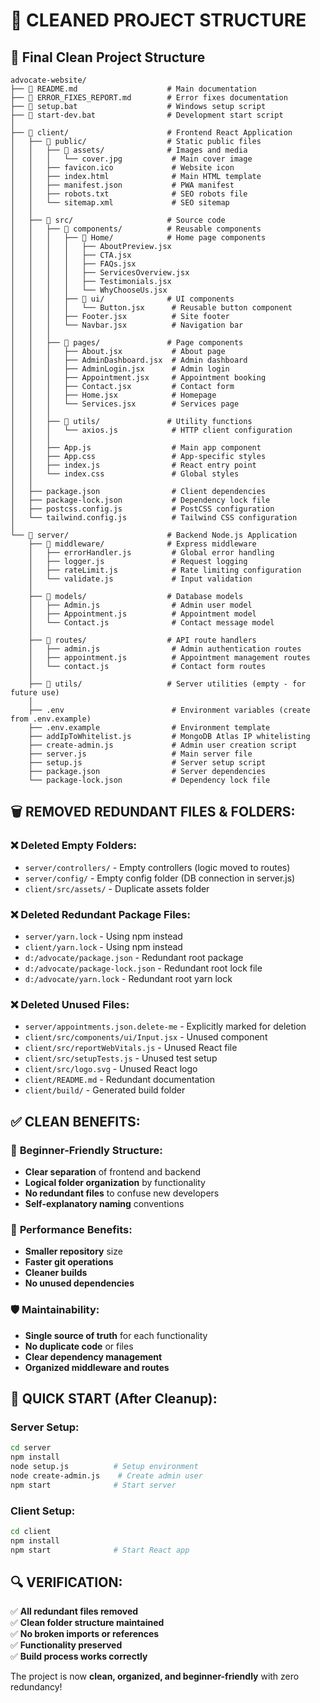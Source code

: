 # 🧹 **CLEANED PROJECT STRUCTURE**

## **📁 Final Clean Project Structure**

```
advocate-website/
├── 📄 README.md                    # Main documentation
├── 📄 ERROR_FIXES_REPORT.md        # Error fixes documentation
├── 🔧 setup.bat                    # Windows setup script
├── 🔧 start-dev.bat                # Development start script
│
├── 📁 client/                      # Frontend React Application
│   ├── 📁 public/                  # Static public files
│   │   ├── 📁 assets/              # Images and media
│   │   │   └── cover.jpg           # Main cover image
│   │   ├── favicon.ico             # Website icon
│   │   ├── index.html              # Main HTML template
│   │   ├── manifest.json           # PWA manifest
│   │   ├── robots.txt              # SEO robots file
│   │   └── sitemap.xml             # SEO sitemap
│   │
│   ├── 📁 src/                     # Source code
│   │   ├── 📁 components/          # Reusable components
│   │   │   ├── 📁 Home/            # Home page components
│   │   │   │   ├── AboutPreview.jsx
│   │   │   │   ├── CTA.jsx
│   │   │   │   ├── FAQs.jsx
│   │   │   │   ├── ServicesOverview.jsx
│   │   │   │   ├── Testimonials.jsx
│   │   │   │   └── WhyChooseUs.jsx
│   │   │   ├── 📁 ui/              # UI components
│   │   │   │   └── Button.jsx      # Reusable button component
│   │   │   ├── Footer.jsx          # Site footer
│   │   │   └── Navbar.jsx          # Navigation bar
│   │   │
│   │   ├── 📁 pages/               # Page components
│   │   │   ├── About.jsx           # About page
│   │   │   ├── AdminDashboard.jsx  # Admin dashboard
│   │   │   ├── AdminLogin.jsx      # Admin login
│   │   │   ├── Appointment.jsx     # Appointment booking
│   │   │   ├── Contact.jsx         # Contact form
│   │   │   ├── Home.jsx            # Homepage
│   │   │   └── Services.jsx        # Services page
│   │   │
│   │   ├── 📁 utils/               # Utility functions
│   │   │   └── axios.js            # HTTP client configuration
│   │   │
│   │   ├── App.js                  # Main app component
│   │   ├── App.css                 # App-specific styles
│   │   ├── index.js                # React entry point
│   │   └── index.css               # Global styles
│   │
│   ├── package.json                # Client dependencies
│   ├── package-lock.json           # Dependency lock file
│   ├── postcss.config.js           # PostCSS configuration
│   └── tailwind.config.js          # Tailwind CSS configuration
│
└── 📁 server/                      # Backend Node.js Application
    ├── 📁 middleware/              # Express middleware
    │   ├── errorHandler.js         # Global error handling
    │   ├── logger.js               # Request logging
    │   ├── rateLimit.js            # Rate limiting configuration
    │   └── validate.js             # Input validation
    │
    ├── 📁 models/                  # Database models
    │   ├── Admin.js                # Admin user model
    │   ├── Appointment.js          # Appointment model
    │   └── Contact.js              # Contact message model
    │
    ├── 📁 routes/                  # API route handlers
    │   ├── admin.js                # Admin authentication routes
    │   ├── appointment.js          # Appointment management routes
    │   └── contact.js              # Contact form routes
    │
    ├── 📁 utils/                   # Server utilities (empty - for future use)
    │
    ├── .env                        # Environment variables (create from .env.example)
    ├── .env.example                # Environment template
    ├── addIpToWhitelist.js         # MongoDB Atlas IP whitelisting
    ├── create-admin.js             # Admin user creation script
    ├── server.js                   # Main server file
    ├── setup.js                    # Server setup script
    ├── package.json                # Server dependencies
    └── package-lock.json           # Dependency lock file
```

## **🗑️ REMOVED REDUNDANT FILES & FOLDERS:**

### ❌ **Deleted Empty Folders:**
- `server/controllers/` - Empty controllers (logic moved to routes)
- `server/config/` - Empty config folder (DB connection in server.js)
- `client/src/assets/` - Duplicate assets folder

### ❌ **Deleted Redundant Package Files:**
- `server/yarn.lock` - Using npm instead
- `client/yarn.lock` - Using npm instead  
- `d:/advocate/package.json` - Redundant root package
- `d:/advocate/package-lock.json` - Redundant root lock file
- `d:/advocate/yarn.lock` - Redundant root yarn lock

### ❌ **Deleted Unused Files:**
- `server/appointments.json.delete-me` - Explicitly marked for deletion
- `client/src/components/ui/Input.jsx` - Unused component
- `client/src/reportWebVitals.js` - Unused React file
- `client/src/setupTests.js` - Unused test setup
- `client/src/logo.svg` - Unused React logo
- `client/README.md` - Redundant documentation
- `client/build/` - Generated build folder

## **✅ CLEAN BENEFITS:**

### 🎯 **Beginner-Friendly Structure:**
- **Clear separation** of frontend and backend
- **Logical folder organization** by functionality
- **No redundant files** to confuse new developers
- **Self-explanatory naming** conventions

### 🚀 **Performance Benefits:**
- **Smaller repository** size
- **Faster git operations** 
- **Cleaner builds**
- **No unused dependencies**

### 🛡️ **Maintainability:**
- **Single source of truth** for each functionality
- **No duplicate code** or files
- **Clear dependency management**
- **Organized middleware and routes**

## **📝 QUICK START (After Cleanup):**

### Server Setup:
```bash
cd server
npm install
node setup.js          # Setup environment
node create-admin.js    # Create admin user
npm start              # Start server
```

### Client Setup:
```bash
cd client
npm install
npm start              # Start React app
```

## **🔍 VERIFICATION:**

✅ **All redundant files removed**  
✅ **Clean folder structure maintained**  
✅ **No broken imports or references**  
✅ **Functionality preserved**  
✅ **Build process works correctly**  

The project is now **clean, organized, and beginner-friendly** with zero redundancy!
